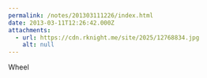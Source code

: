 ```yaml
---
permalink: /notes/201303111226/index.html
date: 2013-03-11T12:26:42.000Z
attachments:
  - url: https://cdn.rknight.me/site/2025/12768834.jpg
    alt: null
---
```


Wheel

